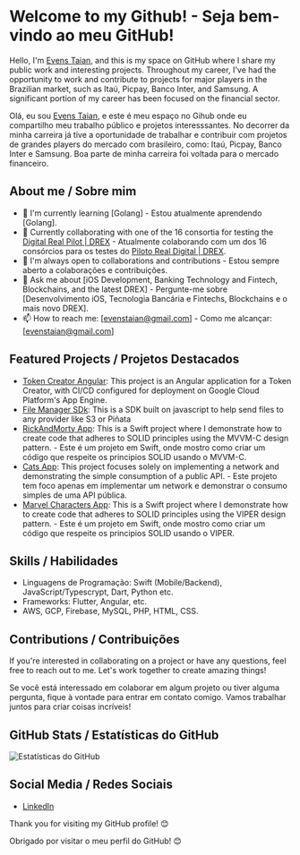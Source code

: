 # Welcome to my Github! - Seja bem-vindo ao meu GitHub!

Hello, I'm [Evens Taian](https://github.com/evenstaian), and this is my space on GitHub where I share my public work and interesting projects.
Throughout my career, I've had the opportunity to work and contribute to projects for major players in the Brazilian market, such as Itaú, Picpay, Banco Inter, and Samsung. A significant portion of my career has been focused on the financial sector.

Olá, eu sou [Evens Taian](https://github.com/evenstaian), e este é meu espaço no Gihub onde eu compartilho meu trabalho público e projetos interesssantes.
No decorrer da minha carreira já tive a oportunidade de trabalhar e contribuir com projetos de grandes players do mercado com brasileiro, como: Itaú, Picpay, Banco Inter e Samsung. Boa parte de minha carreira foi voltada para o mercado financeiro.

## About me / Sobre mim
- 🌱 I'm currently learning [Golang] - Estou atualmente aprendendo [Golang].
- 🚀 Currently collaborating with one of the 16 consortia for testing the [Digital Real Pilot | DREX](https://github.com/bacen/pilotord-kit-onboarding) - Atualmente colaborando com um dos 16 consórcios para os testes do [Piloto Real Digital | DREX](https://github.com/bacen/pilotord-kit-onboarding).
- 👯 I'm always open to collaborations and contributions - Estou sempre aberto a colaborações e contribuições.
- 💬 Ask me about [iOS Development, Banking Technology and Fintech, Blockchains, and the latest DREX] - Pergunte-me sobre [Desenvolvimento iOS, Tecnologia Bancária e Fintechs, Blockchains e o mais novo DREX].
- 📫 How to reach me: [evenstaian@gmail.com] - Como me alcançar: [evenstaian@gmail.com]

## Featured Projects / Projetos Destacados

- [Token Creator Angular](https://github.com/evenstaian/Token-Creator-Angular-FE): This project is an Angular application for a Token Creator, with CI/CD configured for deployment on Google Cloud Platform's App Engine.
- [File Manager SDk](https://github.com/evenstaian/File-Manager-SDK): This is a SDK built on javascript to help send files to any provider like S3 or Piñata
- [RickAndMorty App](link_para_projeto_1): This is a Swift project where I demonstrate how to create code that adheres to SOLID principles using the MVVM-C design pattern. - Este é um projeto em Swift, onde mostro como criar um código que respeite os principios SOLID usando o MVVM-C.
- [Cats App](https://github.com/evenstaian/cats_by_evens_taians): This project focuses solely on implementing a network and demonstrating the simple consumption of a public API. - Este projeto tem foco apenas em implementar um network e demonstrar o consumo simples de uma API pública.
- [Marvel Characters App](https://github.com/evenstaian/-Swift-VIPER-Marvel-Characters): This is a Swift project where I demonstrate how to create code that adheres to SOLID principles using the VIPER design pattern. - Este é um projeto em Swift, onde mostro como criar um código que respeite os principios SOLID usando o VIPER.

## Skills / Habilidades

- Linguagens de Programação: Swift (Mobile/Backend), JavaScript/Typescrypt, Dart, Python etc.
- Frameworks: Flutter, Angular, etc.
- AWS, GCP, Firebase, MySQL, PHP, HTML, CSS.

## Contributions / Contribuições
If you're interested in collaborating on a project or have any questions, feel free to reach out to me. Let's work together to create amazing things!

Se você está interessado em colaborar em algum projeto ou tiver alguma pergunta, fique à vontade para entrar em contato comigo. Vamos trabalhar juntos para criar coisas incríveis!

## GitHub Stats / Estatísticas do GitHub

![Estatísticas do GitHub](https://github-readme-stats.vercel.app/api?username=evenstaian&show_icons=true)

## Social Media / Redes Sociais

- [LinkedIn](https://www.linkedin.com/in/evenstaian)

Thank you for visiting my GitHub profile! 😊

Obrigado por visitar o meu perfil do GitHub! 😊
